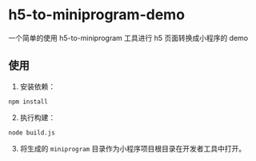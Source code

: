 # h5-to-miniprogram-demo

一个简单的使用 h5-to-miniprogram 工具进行 h5 页面转换成小程序的 demo

## 使用

1. 安装依赖：

```
npm install
```

2. 执行构建：

```
node build.js
```

3. 将生成的 `miniprogram` 目录作为小程序项目根目录在开发者工具中打开。
